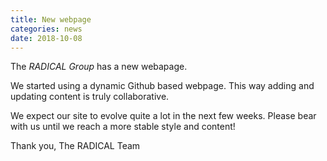 ```yaml
---
title: New webpage
categories: news
date: 2018-10-08
---
```


The *RADICAL Group* has a new webapage.

We started using a dynamic Github based webpage. This way adding and updating
content is truly collaborative.

We expect our site to evolve quite a lot in the next few weeks. Please bear 
with us until we reach a more stable style and content!

Thank you,
The RADICAL Team
